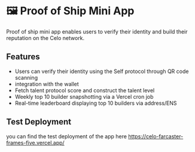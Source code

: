 # 🖼️ Proof of Ship Mini App

Proof of ship mini app  enables users to verify their identity and build their reputation on the Celo network.

## Features

-  Users can verify their identity using the Self protocol through QR code scanning
-  integration with the wallet
- Fetch talent protocol score and construct the talent level
- Weekly top 10 builder snapshotting via a Vercel cron job
- Real-time leaderboard displaying top 10 builders via address/ENS


## Test Deployment
you can find the test deployment of the app here https://celo-farcaster-frames-five.vercel.app/

